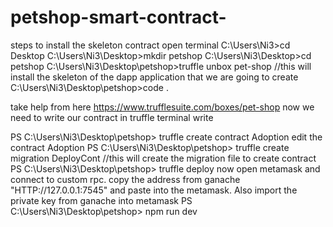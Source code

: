 # petshop-smart-contract-

steps to install the skeleton contract
open terminal
C:\Users\Ni3>cd  Desktop
C:\Users\Ni3\Desktop>mkdir petshop
C:\Users\Ni3\Desktop>cd petshop
C:\Users\Ni3\Desktop\petshop>truffle unbox pet-shop //this will install the skeleton of the dapp application that we are going to create
C:\Users\Ni3\Desktop\petshop>code .

take help from here https://www.trufflesuite.com/boxes/pet-shop
now we need to write our contract 
in truffle terminal write

PS C:\Users\Ni3\Desktop\petshop> truffle create contract Adoption
edit the contract Adoption
PS C:\Users\Ni3\Desktop\petshop> truffle create migration DeployCont //this will create the migration file to create contract
PS C:\Users\Ni3\Desktop\petshop> truffle deploy
now open metamask and connect to custom rpc. copy the address from ganache "HTTP://127.0.0.1:7545" and paste into the metamask. 
Also import the private key from ganache into metamask
PS C:\Users\Ni3\Desktop\petshop> npm run dev



